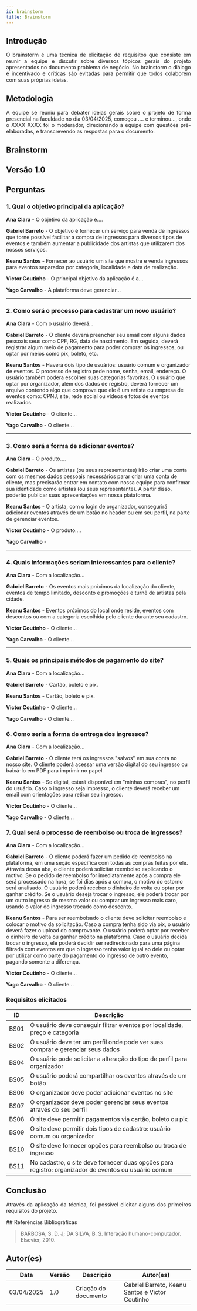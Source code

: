 ```yaml
---
id: brainstorm
title: Brainstorm
---
```

 
## Introdução
<p align = "justify">
O brainstorm é uma técnica de elicitação de requisitos que consiste em reunir a equipe e discutir sobre diversos tópicos gerais do projeto apresentados no documento problema de negócio. No brainstorm o diálogo é incentivado e críticas são evitadas para permitir que todos colaborem com suas próprias ideias.
</p>
 
## Metodologia
<p align = "justify">
A equipe se reuniu para debater ideias gerais sobre o projeto de forma presencial na faculdade no dia 03/04/2025, começou .... e terminou..., onde o XXXX XXXX foi o moderador, direcionando a equipe com questões pré-elaboradas, e transcrevendo as respostas para o documento.
</p>
 
## Brainstorm
 
## Versão 1.0
 
## Perguntas
 
### 1. Qual o objetivo principal da aplicação?
 
<p align = "justify">
<b>Ana Clara</b> - O objetivo da aplicação é....

<b>Gabriel Barreto</b> - O objetivo é fornecer um serviço para venda de ingressos que torne possível facilitar a compra de ingressos para diversos tipos de eventos e também aumentar a publicidade dos artistas que utilizarem dos nossos serviços.
</p>
 
<b>Keanu Santos</b> - Fornecer ao usuário um site que mostre e venda ingressos para eventos separados por categoria, localidade e data de realização.

<b>Victor Coutinho</b> - O principal objetivo da aplicação é a...
 
<b>Yago Carvalho</b> - A plataforma deve gerenciar...
</p>
 
---
 
### 2. Como será o processo para cadastrar um novo usuário?
 
<p align = "justify">
<b>Ana Clara</b> - Com o usuário deverá...

<b>Gabriel Barreto</b> - O cliente deverá preencher seu email com alguns dados pessoais seus como CPF, RG, data de nascimento. Em seguida, deverá registrar algum meio de pagamento para poder comprar os ingressos, ou optar por meios como pix, boleto, etc.
 
<b>Keanu Santos</b> - Haverá dois tipo de usuários: usuário comum e organizador de eventos. O processo de registro pede nome, senha, email, endereço. O usuário também podera escolher suas categorias favoritas. O usuário que optar por organizador, além dos dados de registro, deverá fornecer um arquivo contendo algo que comprove que ele é um artista ou empresa de eventos como: CPNJ, site, rede social ou vídeos e fotos de eventos realizados.

<b>Victor Coutinho</b> - O cliente...
 
<b>Yago Carvalho</b> - O cliente...
 
---
 
### 3. Como será a forma de adicionar eventos?
 
<p align = "justify">
<b>Ana Clara</b> - O produto....

<b>Gabriel Barreto</b> - Os artistas (ou seus representantes) irão criar uma conta com os mesmos dados pessoais necessários parar criar uma conta de cliente, mas precisarão entrar em contato com nossa equipe para confirmar sua identidade como artistas (ou seus representante). A partir disso, poderão publicar suas apresentações em nossa plataforma.
 
<b>Keanu Santos</b> - O artista, com o login de organizador, consegurirá adicionar eventos através de um botão no header ou em seu perfil, na parte de gerenciar eventos.
 
<b>Victor Coutinho</b> - O produto....

<b>Yago Carvalho</b> - 

 
---
 
### 4. Quais informações seriam interessantes para o cliente?
<p align = "justify">
<b>Ana Clara</b> - Com a localização...
 
<b>Gabriel Barreto</b> - Os eventos mais próximos da localização do cliente, eventos de tempo limitado, desconto e promoções e turnê de artistas pela cidade.
 
<b>Keanu Santos</b> - Eventos próximos do local onde reside, eventos com descontos ou com a categoria escolhida pelo cliente durante seu cadastro.

<b>Victor Coutinho</b> - O cliente...

<b>Yago Carvalho</b> - O cliente...
 
---
 
### 5. Quais os principais métodos de pagamento do site?
<p align = "justify">
<b>Ana Clara</b> - Com a localização...
 
<b>Gabriel Barreto</b> - Cartão, boleto e pix.
 
<b>Keanu Santos</b> - Cartão, boleto e pix.

<b>Victor Coutinho</b> - O cliente...

<b>Yago Carvalho</b> - O cliente...
 
### 6. Como seria a forma de entrega dos ingressos?
<p align = "justify">
<b>Ana Clara</b> - Com a localização...
 
<b>Gabriel Barreto</b> - O cliente terá os ingressos "salvos" em sua conta no nosso site. O cliente poderá acessar uma versão digital do seu ingresso ou baixá-lo em PDF para imprimir no papel.
 
<b>Keanu Santos</b> - Se digital, estará disponível em "minhas compras", no perfil do usuário. Caso o ingresso seja impresso, o cliente deverá receber um email com orientações para retirar seu ingresso.

<b>Victor Coutinho</b> - O cliente...

<b>Yago Carvalho</b> - O cliente...

### 7. Qual será o processo de reembolso ou troca de ingressos?
<p align = "justify">
<b>Ana Clara</b> - Com a localização...
 
<b>Gabriel Barreto</b> - O cliente poderá fazer um pedido de reembolso na plataforma, em uma seção específica com todas as compras feitas por ele. Através dessa aba, o cliente poderá solicitar reembolso explicando o motivo. Se o pedido de reembolso for imediatamente após a compra ele será processado na hora, se foi dias após a compra, o motivo do estorno será analisado. O usuário poderá receber o dinheiro de volta ou optar por ganhar crédito. Se o usuário deseja trocar o ingresso, ele poderá trocar por um outro ingresso de mesmo valor ou comprar um ingresso mais caro, usando o valor do ingresso trocado como desconto.
 
<b>Keanu Santos</b> - Para ser reembolsado o cliente deve solicitar reembolso e colocar o motivo da solicitação. Caso a compra tenha sido via pix, o usuário deverá fazer o upload do comprovante. O usuário poderá optar por receber o dinheiro de volta ou ganhar crédito na plataforma. Caso o usuário decida trocar o ingresso, ele poderá decidir ser redirecionado para uma página filtrada com eventos em que o ingresso tenha valor igual ao dele ou optar por utilizar como parte do pagamento do ingresso de outro evento, pagando somente a diferença.

<b>Victor Coutinho</b> - O cliente...

<b>Yago Carvalho</b> - O cliente...
 
### Requisitos elicitados
 
|ID|Descrição|
|----|-------------|
|BS01| O usuário deve conseguir filtrar eventos por localidade, preço e categoria|
|BS02| O usuário deve ter um perfil onde pode ver suas comprar e gerenciar seus dados|
|BS04| O usuário pode solicitar a alteração do tipo de perfil para organizador|
|BS05| O usuário poderá compartilhar os eventos através de um botão|
|BS06| O organizador deve poder adicionar eventos no site|
|BS07| O organizador deve poder gerenciar seus eventos através do seu perfil|
|BS08| O site deve permitir pagamentos via cartão, boleto ou pix|
|BS09| O site deve permitir dois tipos de cadastro: usuário comum ou organizador|
|BS10| O site deve fornecer opções para reembolso ou troca de ingresso|
|BS11| No cadastro, o site deve fornecer duas opções para registro: organizador de eventos ou usuário comum|

 
## Conclusão
<p align = "justify">
Através da aplicação da técnica, foi possível elicitar alguns dos primeiros requisitos do projeto.
</p>
## Referências Bibliográficas
 
> BARBOSA, S. D. J; DA SILVA, B. S. Interação humano-computador. Elsevier, 2010.
 
 
## Autor(es)
| Data | Versão | Descrição | Autor(es) |
| -- | -- | -- | -- |
| 03/04/2025 | 1.0 | Criação do documento | Gabriel Barreto, Keanu Santos e Victor Coutinho |

